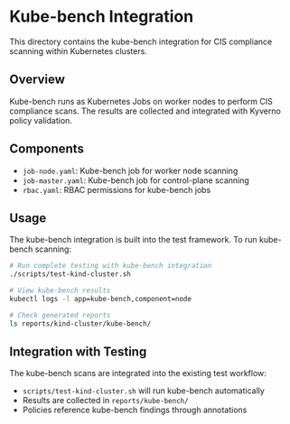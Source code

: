 # Kube-bench Integration

This directory contains the kube-bench integration for CIS compliance scanning within Kubernetes clusters.

## Overview

Kube-bench runs as Kubernetes Jobs on worker nodes to perform CIS compliance scans. The results are collected and integrated with Kyverno policy validation.

## Components

- `job-node.yaml`: Kube-bench job for worker node scanning
- `job-master.yaml`: Kube-bench job for control-plane scanning  
- `rbac.yaml`: RBAC permissions for kube-bench jobs

## Usage

The kube-bench integration is built into the test framework. To run kube-bench scanning:

```bash
# Run complete testing with kube-bench integration
./scripts/test-kind-cluster.sh

# View kube-bench results
kubectl logs -l app=kube-bench,component=node

# Check generated reports
ls reports/kind-cluster/kube-bench/
```

## Integration with Testing

The kube-bench scans are integrated into the existing test workflow:
- `scripts/test-kind-cluster.sh` will run kube-bench automatically
- Results are collected in `reports/kube-bench/`
- Policies reference kube-bench findings through annotations